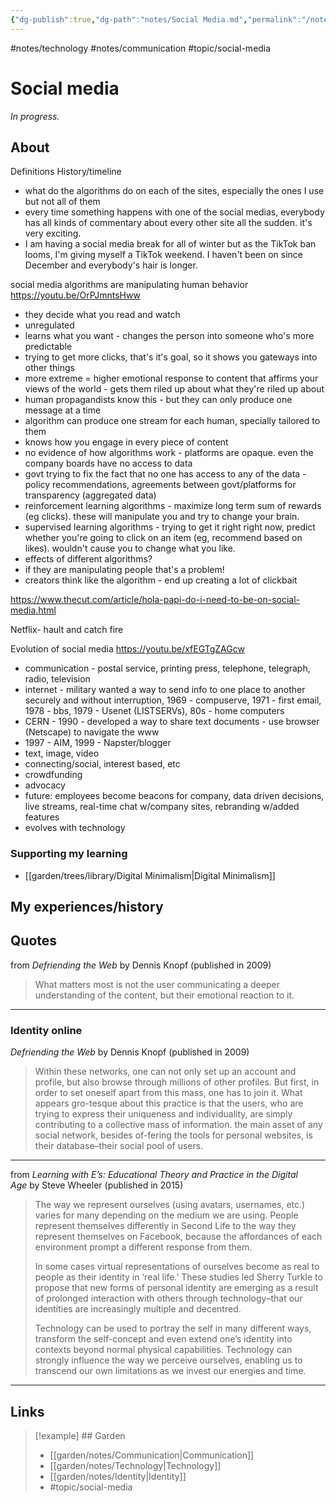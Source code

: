 ```yaml
---
{"dg-publish":true,"dg-path":"notes/Social Media.md","permalink":"/notes/social-media/","created":"2024-12-14T17:36:06.484-05:00","updated":"2025-03-22T21:44:25.523-04:00"}
---
```


#notes/technology #notes/communication #topic/social-media 
# Social media

*In progress.*
## About
Definitions
History/timeline


- what do the algorithms do on each of the sites, especially the ones I use but not all of them 
- every time something happens with one of the social medias, everybody has all kinds of commentary about every other site all the sudden. it's very exciting. 
- I am having a social media break for all of winter but as the TikTok ban looms, I'm giving myself a TikTok weekend. I haven't been on since December and everybody's hair is longer.

social media algorithms are manipulating human behavior
https://youtu.be/OrPJmntsHww
- they decide what you read and watch
- unregulated
- learns what you want - changes the person into someone who's more predictable
- trying to get more clicks, that's it's goal, so it shows you gateways into other things
- more extreme = higher emotional response to content that affirms your views of the world - gets them riled up about what they're riled up about
- human propagandists know this - but they can only produce one message at a time
- algorithm can produce one stream for each human, specially tailored to them
- knows how you engage in every piece of content 
- no evidence of how algorithms work - platforms are opaque. even the company boards have no access to data
- govt trying to fix the fact that no one has access to any of the data - policy recommendations, agreements between govt/platforms for transparency (aggregated data)
- reinforcement learning algorithms - maximize long term sum of rewards (eg clicks). these will manipulate you and try to change your brain.
- supervised learning algorithms - trying to get it right right now, predict whether you're going to click on an item (eg, recommend based on likes). wouldn't cause you to change what you like. 
- effects of different algorithms?
- if they are manipulating people that's a problem!
- creators think like the algorithm - end up creating a lot of clickbait


https://www.thecut.com/article/hola-papi-do-i-need-to-be-on-social-media.html


Netflix- hault and catch fire


Evolution of social media
https://youtu.be/xfEGTgZAGcw
- communication - postal service, printing press, telephone, telegraph, radio, television
- internet - military wanted a way to send info to one place to another securely and without interruption, 1969 - compuserve, 1971 - first email, 1978 - bbs, 1979 - Usenet (LISTSERVs), 80s - home computers
- CERN - 1990 - developed a way to share text documents - use browser (Netscape) to navigate the www
- 1997 - AIM, 1999 - Napster/blogger
- text, image, video
- connecting/social, interest based, etc
- crowdfunding
- advocacy
- future: employees become beacons for company, data driven decisions, live streams, real-time chat w/company sites, rebranding w/added features
- evolves with technology


### Supporting my learning
- [[garden/trees/library/Digital Minimalism\|Digital Minimalism]]

## My experiences/history

## Quotes
from *Defriending the Web* by Dennis Knopf (published in 2009)

> What matters most is not the user communicating a deeper understanding of the content, but their emotional reaction to it. 
---

### Identity online
*Defriending the Web* by Dennis Knopf (published in 2009)

> Within these networks, one can not only set up an account and profile, but  also  browse  through  millions  of  other  profiles.  But  first,  in  order  to set oneself apart from this mass, one has to join it. What appears gro-tesque  about  this  practice  is  that  the  users,  who  are  trying  to  express their uniqueness and individuality, are simply contributing to a collective mass of information. the main asset of any social network, besides of-fering the tools for personal websites, is their database–their social pool of users.
---

from _Learning with E’s: Educational Theory and Practice in the Digital Age_ by Steve Wheeler (published in 2015)

> The way we represent ourselves (using avatars, usernames, etc.) varies for many depending on the medium we are using. People represent themselves differently in Second Life to the way they represent themselves on Facebook, because the affordances of each environment prompt a different response from them.
> 
> In some cases virtual representations of ourselves become as real to people as their identity in ‘real life.’ These studies led Sherry Turkle to propose that new forms of personal identity are emerging as a result of prolonged interaction with others through technology–that our identities are increasingly multiple and decentred.
> 
> Technology can be used to portray the self in many different ways, transform the self-concept and even extend one’s identity into contexts beyond normal physical capabilities. Technology can strongly influence the way we perceive ourselves, enabling us to transcend our own limitations as we invest our energies and time.
---


## Links


> [!example] ## Garden
> - [[garden/notes/Communication\|Communication]]
> - [[garden/notes/Technology\|Technology]]
> - [[garden/notes/Identity\|Identity]]
> - #topic/social-media 



